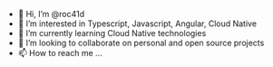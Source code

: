 - 👋 Hi, I’m @roc41d
- 👀 I’m interested in Typescript, Javascript, Angular, Cloud Native
- 🌱 I’m currently learning Cloud Native technologies
- 💞️ I’m looking to collaborate on personal and open source projects
- 📫 How to reach me ...

<!---
roc41d/roc41d is a ✨ special ✨ repository because its `README.md` (this file) appears on your GitHub profile.
You can click the Preview link to take a look at your changes.
--->
